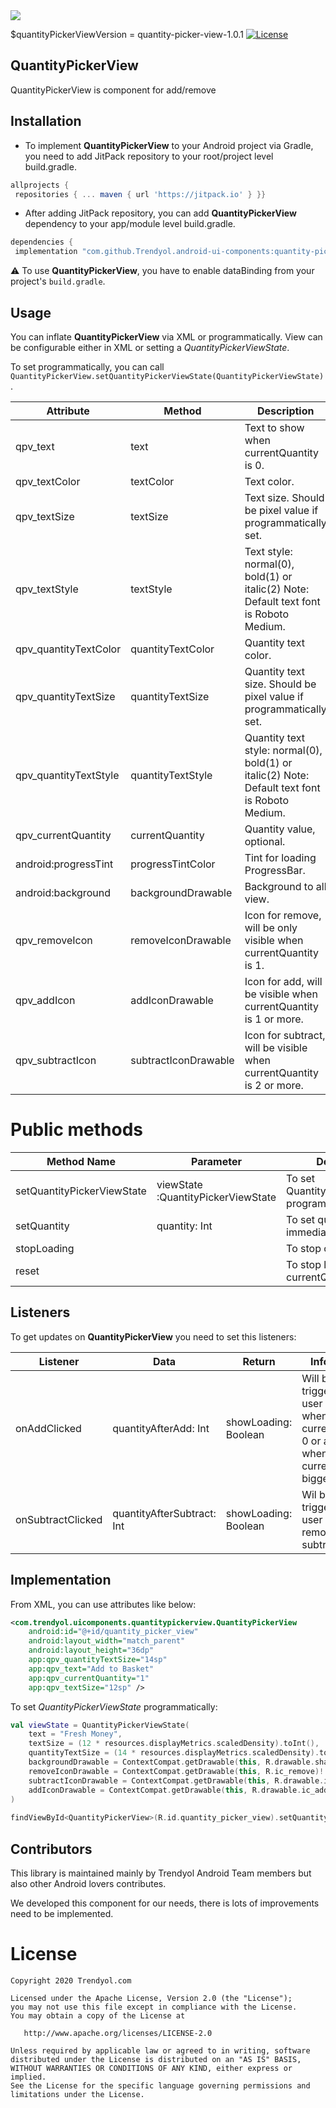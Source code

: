 
<img src="https://raw.githubusercontent.com/Trendyol/android-ui-components/master/images/quantity-picker-view-1.gif" />

$quantityPickerViewVersion = quantity-picker-view-1.0.1 [![License](https://img.shields.io/badge/License-Apache%202.0-blue.svg)](https://opensource.org/licenses/Apache-2.0)

## QuantityPickerView
QuantityPickerView is component for add/remove

## Installation
  - To implement **QuantityPickerView** to your Android project via Gradle, you need to add JitPack repository to your root/project level build.gradle.
```gradle
allprojects {  
 repositories { ... maven { url 'https://jitpack.io' } }}  
```
 - After adding JitPack repository, you can add **QuantityPickerView** dependency to your app/module level build.gradle.
```gradle
dependencies {  
 implementation "com.github.Trendyol.android-ui-components:quantity-picker-view:$quantityPickerViewVersion"}
```
:warning: To use **QuantityPickerView**, you have to enable dataBinding from your project's `build.gradle`.

## Usage
You can inflate **QuantityPickerView** via XML or programmatically. View can be configurable either in XML or setting a *QuantityPickerViewState*.

To set programmatically, you can call `QuantityPickerView.setQuantityPickerViewState(QuantityPickerViewState)`.

| Attribute |  Method | Description | Default Value |
| ------------- | ------------- | ------------- | ------------- |
| qpv_text | text | Text to show when currentQuantity is 0. | "" |
| qpv_textColor | textColor |  Text color. | `orange |
| qpv_textSize | textSize | Text size. Should be pixel value if programmatically set. | 12sp |
| qpv_textStyle | textStyle | Text style: normal(0), bold(1) or italic(2) Note: Default text font is Roboto Medium. | normal |
| qpv_quantityTextColor | quantityTextColor | Quantity text color. | `gray |
| qpv_quantityTextSize | quantityTextSize | Quantity text size. Should be pixel value if programmatically set.  | 14sp |
| qpv_quantityTextStyle | quantityTextStyle | Quantity text style: normal(0), bold(1) or italic(2) Note: Default text font is Roboto Medium. | normal |
| qpv_currentQuantity | currentQuantity | Quantity value, optional. | 0 |
| android:progressTint | progressTintColor | Tint for loading ProgressBar. | `orange |
| android:background | backgroundDrawable | Background to all view. | [qpv_shape_default_background.xml](src/main/res/drawable/qpv_shape_default_background.xml) |
| qpv_removeIcon | removeIconDrawable | Icon for remove, will be only visible when currentQuantity is 1. | [qpv_ic_default_remove.xml](src/main/res/drawable/qpv_ic_default_remove.xml) |
| qpv_addIcon | addIconDrawable | Icon for add, will be visible when currentQuantity is 1 or more. | [qpv_ic_default_add.xml](src/main/res/drawable/qpv_ic_default_add.xml) |
| qpv_subtractIcon | subtractIconDrawable | Icon for subtract, will be visible when currentQuantity is 2 or more. | [qpv_ic_default_subtract.xml](src/main/res/drawable/qpv_ic_default_subtract.xml) |

# Public methods

| Method Name |  Parameter | Description |
| ------------- | ------------- | ------------- |
| setQuantityPickerViewState | viewState :QuantityPickerViewState | To set QuantityPickerViewState programmatically. |
| setQuantity | quantity: Int | To set quantity immediately. |
| stopLoading |  | To stop current loading |
| reset |  | To stop loading and set currentQuantity to 0. |

## Listeners
To get updates on **QuantityPickerView** you need to set this listeners:

| Listener | Data | Return | Information |
| ------------- | ------------- | ------------- | ------------- |
| onAddClicked | quantityAfterAdd: Int | showLoading: Boolean | Will be triggered when user clicks text when currentQuantity 0 or add button when currentQuantity bigger than 0. |
| onSubtractClicked | quantityAfterSubtract: Int | showLoading: Boolean | Wil be triggered when user clicks remove or subtract icon. |

## Implementation

From XML, you can use attributes like below:

```xml
<com.trendyol.uicomponents.quantitypickerview.QuantityPickerView
    android:id="@+id/quantity_picker_view"
    android:layout_width="match_parent"
    android:layout_height="36dp"
    app:qpv_quantityTextSize="14sp"
    app:qpv_text="Add to Basket"
    app:qpv_currentQuantity="1"
    app:qpv_textSize="12sp" />
```

To set *QuantityPickerViewState* programmatically:

```kotlin
val viewState = QuantityPickerViewState(
    text = "Fresh Money",
    textSize = (12 * resources.displayMetrics.scaledDensity).toInt(),
    quantityTextSize = (14 * resources.displayMetrics.scaledDensity).toInt(),
    backgroundDrawable = ContextCompat.getDrawable(this, R.drawable.shape_quantity_background)!!,
    removeIconDrawable = ContextCompat.getDrawable(this, R.ic_remove)!!,
    subtractIconDrawable = ContextCompat.getDrawable(this, R.drawable.ic_minus)!!,
    addIconDrawable = ContextCompat.getDrawable(this, R.drawable.ic_add)!!
)
        
findViewById<QuantityPickerView>(R.id.quantity_picker_view).setQuantityPickerViewState(viewState)
```

## Contributors
This library is maintained mainly by Trendyol Android Team members but also other Android lovers contributes.

We developed this component for our needs, there is lots of improvements need to be implemented.

# License
    Copyright 2020 Trendyol.com

    Licensed under the Apache License, Version 2.0 (the "License");
    you may not use this file except in compliance with the License.
    You may obtain a copy of the License at

       http://www.apache.org/licenses/LICENSE-2.0

    Unless required by applicable law or agreed to in writing, software
    distributed under the License is distributed on an "AS IS" BASIS,
    WITHOUT WARRANTIES OR CONDITIONS OF ANY KIND, either express or implied.
    See the License for the specific language governing permissions and
    limitations under the License.
